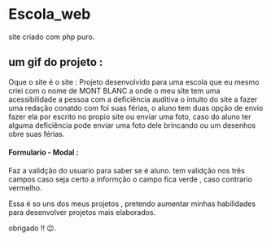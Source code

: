 # Escola_web
site criado com php puro.

## um gif do projeto : 



Oque o site é o site :
Projeto desenvolvido para uma escola que eu mesmo criei com o nome de MONT BLANC a onde o meu site tem uma acessibilidade a pessoa com a deficiência auditiva o  intuito do site a fazer uma redação conatdo com foi suas férias,
o aluno tem duas opção de envio fazer ela por escrito no  propio site ou enviar uma foto, caso do aluno ter alguma deficiência pode enviar uma foto dele brincando ou um desenhos obre suas férias.

#### Formulario -  Modal :
Faz a validção do usuario para saber se é aluno.
tem validção nos três campos caso seja certo a informção o campo fica verde , caso contrario vermelho.

Essa é so uns dos meus projetos , pretendo aumentar minhas habilidades para desenvolver projetos mais elaborados.

obrigado !! 😉.
